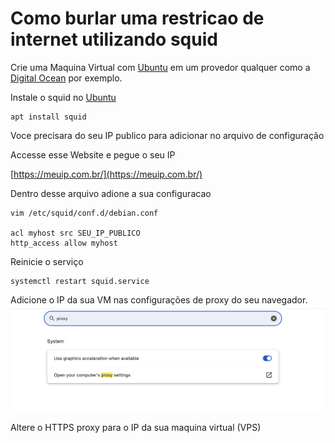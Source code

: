 # Como burlar uma restricao de internet utilizando squid

Crie uma Maquina Virtual com [Ubuntu](https://ubuntu.com/) em um provedor qualquer como a [Digital Ocean](https://digitalocean.com) por exemplo.

Instale o squid no [Ubuntu](https://ubuntu.com/)
```
apt install squid
```

Voce precisara do seu IP publico para adicionar no arquivo de configuração

Accesse esse Website e pegue o seu IP

[https://meuip.com.br/](https://meuip.com.br/)

Dentro desse arquivo adione a sua configuracao
```
vim /etc/squid/conf.d/debian.conf 

acl myhost src SEU_IP_PUBLICO
http_access allow myhost
```


Reinicie o serviço
```
systemctl restart squid.service
```

Adicione o IP da sua VM nas configurações de proxy do seu navegador.
![alt text](imagens/image.png "Configuraçao do proxy")

Altere o HTTPS proxy para o IP da sua maquina virtual (VPS)


